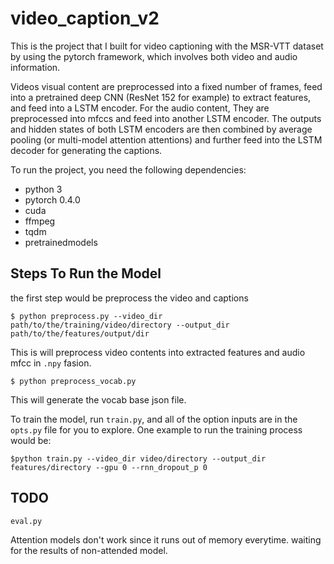 # video_caption_v2

This is the project that I built for video captioning with the MSR-VTT dataset by using the pytorch framework, which involves both video and audio information.

Videos visual content are preprocessed into a fixed number of frames, feed into a pretrained deep CNN (ResNet 152 for example) to extract features, and feed into a LSTM encoder. For the audio content, They are preprocessed into mfccs and feed into another LSTM encoder. The outputs and hidden states of both LSTM encoders are then combined by average pooling (or multi-model attention attentions) and further feed into the LSTM decoder for generating the captions.

To run the project, you need the following dependencies:

- python 3
- pytorch 0.4.0
- cuda
- ffmpeg
- tqdm
- pretrainedmodels 

## Steps To Run the Model

the first step would be preprocess the video and captions

`$ python preprocess.py --video_dir path/to/the/training/video/directory --output_dir path/to/the/features/output/dir`

This is will preprocess video contents into extracted features and audio mfcc in `.npy` fasion.

`$ python preprocess_vocab.py`

This will generate the vocab base json file.

To train the model, run `train.py`, and all of the option inputs are in the `opts.py` file for you to explore. One example to run the training process would be:

`$python train.py --video_dir video/directory --output_dir features/directory --gpu 0 --rnn_dropout_p 0`


## TODO

`eval.py`

Attention models don't work since it runs out of memory everytime. waiting for the results of non-attended model.

